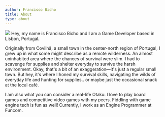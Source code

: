 ```yaml
---
author: Francisco Bicho
title: About
type: about
---
```


![](/images/fran.jpg)
Hey, my name is Francisco Bicho and I am a Game Developer based in Lisbon, Portugal.

Originally from Covilhã, a small town in the center-north region of Portugal, I grew up in what some might describe as a remote wilderness. An almost uninhabited area where the chances of survival were slim.
I had to scavenge for supplies and shelter everyday to survive the harsh environment.  Okay, that's a bit of an exaggeration—it's just a regular small town. But hey, it's where I honed my survival skills, navigating the wilds of everyday life and hunting for supplies.. or maybe just the occasional snack at the local café.

I am also what you can consider a real-life Otaku. I love to play board games and competitive video games with my peers. Fiddling with game engine tech is fun as well! Currently, I work as an Engine Programmer at Funcom.

